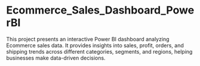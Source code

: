 # Ecommerce_Sales_Dashboard_PowerBI
This project presents an interactive Power BI dashboard analyzing Ecommerce sales data. It provides insights into sales, profit, orders, and shipping trends across different categories, segments, and regions, helping businesses make data-driven decisions.
